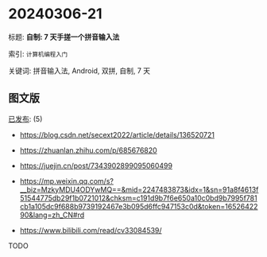 # 20240306-21

标题:
**自制: 7 天手搓一个拼音输入法**

索引: `计算机编程入门`

关键词: 拼音输入法, Android, 双拼, 自制, 7 天


## 图文版

[已发布](./a.md): (5)

+ <https://blog.csdn.net/secext2022/article/details/136520721>
+ <https://zhuanlan.zhihu.com/p/685676820>
+ <https://juejin.cn/post/7343902899095060499>

+ <https://mp.weixin.qq.com/s?__biz=MzkyMDU4ODYwMQ==&mid=2247483873&idx=1&sn=91a8f4613f51544775db29f1b0721012&chksm=c191d9b7f6e650a10c0bd9b7995f781cb1a105dc9f688b9739192467e3b095d6ffc947153c0d&token=1652642290&lang=zh_CN#rd>

+ <https://www.bilibili.com/read/cv33084539/>

TODO
